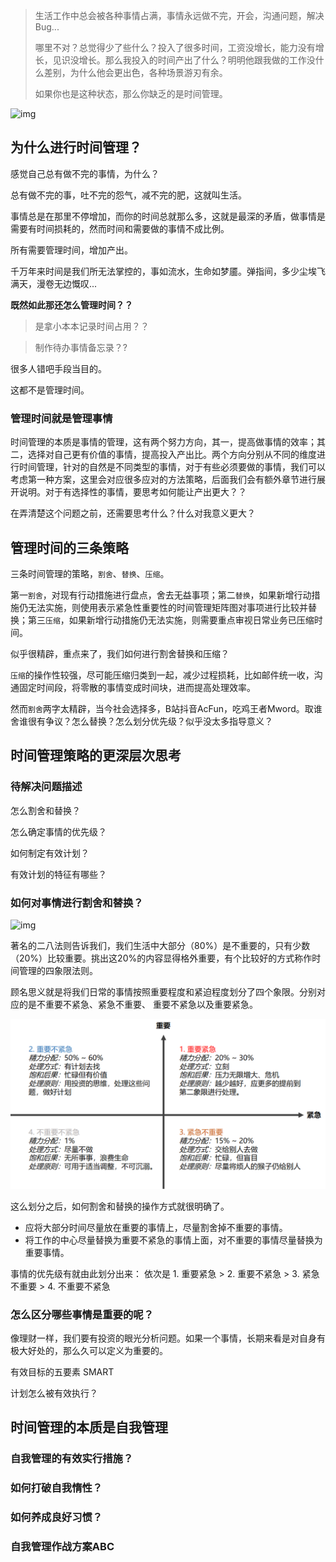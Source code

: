 > 生活工作中总会被各种事情占满，事情永远做不完，开会，沟通问题，解决Bug...   
>
> 哪里不对？总觉得少了些什么？投入了很多时间，工资没增长，能力没有增长，见识没增长。那么我投入的时间产出了什么？明明他跟我做的工作没什么差别，为什么他会更出色，各种场景游刃有余。
>
> 如果你也是这种状态，那么你缺乏的是时间管理。



![img](https://timgsa.baidu.com/timg?image&quality=80&size=b9999_10000&sec=1595704692914&di=aacc1efef4b13b92b4799bf46646f9c5&imgtype=0&src=http%3A%2F%2Finews.gtimg.com%2Fnewsapp_bt%2F0%2F12149487928%2F1000.jpg)





## 为什么进行时间管理？

感觉自己总有做不完的事情，为什么？

总有做不完的事，吐不完的怨气，减不完的肥，这就叫生活。

事情总是在那里不停增加，而你的时间总就那么多，这就是最深的矛盾，做事情是需要有时间损耗的，然而时间和需要做的事情不成比例。

所有需要管理时间，增加产出。

千万年来时间是我们所无法掌控的，事如流水，生命如梦靥。弹指间，多少尘埃飞满天，漫卷无边慨叹...

**既然如此那还怎么管理时间？？**

> 是拿小本本记录时间占用？？

> 制作待办事情备忘录？?

很多人错吧手段当目的。

这都不是管理时间。



### 管理时间就是管理事情

时间管理的本质是事情的管理，这有两个努力方向，其一，提高做事情的效率；其二，选择对自己更有价值的事情，提高投入产出比。两个方向分别从不同的维度进行时间管理，针对的自然是不同类型的事情，对于有些必须要做的事情，我们可以考虑第一种方案，这里会对应很多应对的方法策略，后面我们会有额外章节进行展开说明。对于有选择性的事情，要思考如何能让产出更大？？

在弄清楚这个问题之前，还需要思考什么？什么对我意义更大？



## 管理时间的三条策略

三条时间管理的策略，`割舍`、`替换`、`压缩`。

第一`割舍`，对现有行动措施进行盘点，舍去无益事项；第二`替换`，如果新增行动措施仍无法实施，则使用表示紧急性重要性的时间管理矩阵图对事项进行比较并替换；第三`压缩`，如果新增行动措施仍无法实施，则需要重点审视日常业务已压缩时间。

似乎很精辟，重点来了，我们如何进行割舍替换和压缩？

`压缩`的操作性较强，尽可能压缩归类到一起，减少过程损耗，比如邮件统一收，沟通固定时间段，将零散的事情变成时间块，进而提高处理效率。

然而`割舍`两字太精辟，当今社会选择多，B站抖音AcFun，吃鸡王者Mword。取谁舍谁很有争议？怎么替换？怎么划分优先级？似乎没太多指导意义？



## 时间管理策略的更深层次思考

### 待解决问题描述

怎么割舍和替换？

怎么确定事情的优先级？

如何制定有效计划？

有效计划的特征有哪些？



### 如何对事情进行割舍和替换？



![img](https://timgsa.baidu.com/timg?image&quality=80&size=b9999_10000&sec=1595700174754&di=2d92010e5f5ca7286fbb8815d2172c62&imgtype=0&src=http%3A%2F%2F01imgmini.eastday.com%2Fmobile%2F20180907%2F20180907234743_c3d4c3f3656d3d194a53973354bcb9f2_1.jpeg)



著名的二八法则告诉我们，我们生活中大部分（80%）是不重要的，只有少数（20%）比较重要。挑出这20%的内容显得格外重要，有个比较好的方式称作时间管理的四象限法则。

顾名思义就是将我们日常的事情按照重要程度和紧迫程度划分了四个象限。分别对应的是不重要不紧急、紧急不重要、 重要不紧急以及重要紧急。



![时间管理四象限](./image/时间管理四象限.png)



这么划分之后，如何割舍和替换的操作方式就很明确了。

* 应将大部分时间尽量放在重要的事情上，尽量割舍掉不重要的事情。
* 将工作的中心尽量替换为重要不紧急的事情上面，对不重要的事情尽量替换为重要事情。



事情的优先级有就由此划分出来： 依次是   1. 重要紧急 > 2. 重要不紧急 > 3. 紧急不重要 > 4. 不重要不紧急 

### 怎么区分哪些事情是重要的呢？

像理财一样，我们要有投资的眼光分析问题。如果一个事情，长期来看是对自身有极大好处的，那么久可以定义为重要的。







有效目标的五要素 SMART



计划怎么被有效执行？

## 时间管理的本质是自我管理

### 自我管理的有效实行措施？

### 如何打破自我惰性？

### 如何养成良好习惯？

### 自我管理作战方案ABC





























